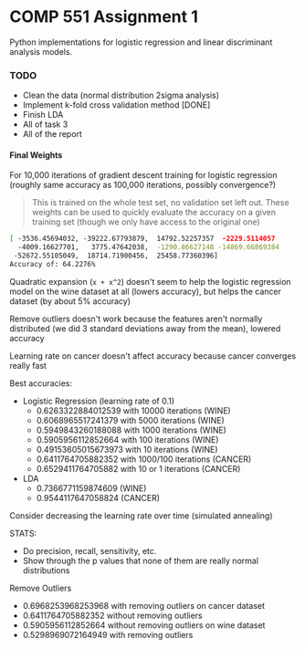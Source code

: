 # COMP 551 Assignment 1
Python implementations for logistic regression and linear discriminant analysis models.

### TODO
- Clean the data (normal distribution 2sigma analysis)
- Implement k-fold cross validation method [DONE]
- Finish LDA
- All of task 3
- All of the report

#### Final Weights
For 10,000 iterations of gradient descent training for logistic regression
(roughly same accuracy as 100,000 iterations, possibly convergence?)
> This is trained on the whole test set, no validation set left out. These weights
>can be used to quickly evaluate the accuracy on a given training set (though we only 
>have access to the original one)
```bash
[ -3536.45694032, -39222.67793879,  14792.52257357  -2229.5114057
  -4009.16627701,   3775.47642038,  -1290.86627148 -14869.66869384
 -52672.55105049,  18714.71900456,  25458.77360396]
Accuracy of: 64.2276%
```

Quadratic expansion (`x + x^2`) doesn't seem to help the logistic regression
model on the wine dataset at all (lowers accuracy), but helps the cancer
dataset (by about 5% accuracy)

Remove outliers doesn't work because the features aren't normally distributed 
(we did 3 standard deviations away from the mean), lowered accuracy

Learning rate on cancer doesn't affect accuracy because cancer converges 
really fast

Best accuracies: 
- Logistic Regression (learning rate of 0.1)
    - 0.6263322884012539 with 10000 iterations (WINE)
    - 0.6068965517241379 with 5000 iterations (WINE)
    - 0.5949843260188088 with 1000 iterations (WINE)
    - 0.5905956112852664 with 100 iterations (WINE)
    - 0.49153605015673973 with 10 iterations (WINE)
    - 0.6411764705882352 with 1000/100 iterations (CANCER)
    - 0.6529411764705882 with 10 or 1 iterations (CANCER)
- LDA
    - 0.7366771159874609 (WINE)
    - 0.9544117647058824 (CANCER)
    
Consider decreasing the learning rate over time (simulated annealing)

STATS:
- Do precision, recall, sensitivity, etc. 
- Show through the p values that none of them are really normal distributions

Remove Outliers
- 0.6968253968253968 with removing outliers on cancer dataset
- 0.6411764705882352 without removing outliers
- 0.5905956112852664 without removing outliers on wine dataset
- 0.5298969072164949 with removing outliers
